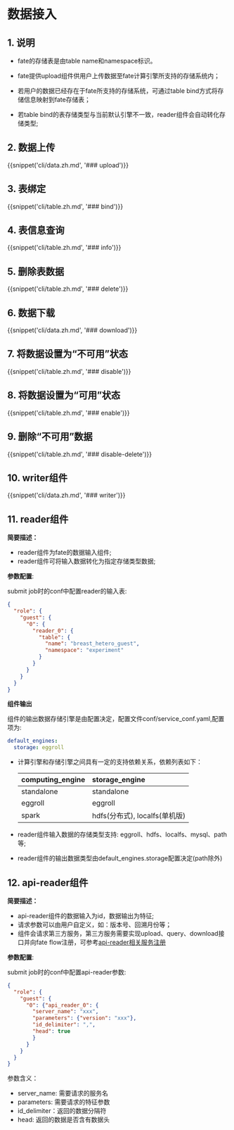 # 数据接入

## 1. 说明

- fate的存储表是由table name和namespace标识。

- fate提供upload组件供用户上传数据至fate计算引擎所支持的存储系统内；

- 若用户的数据已经存在于fate所支持的存储系统，可通过table bind方式将存储信息映射到fate存储表；

- 若table bind的表存储类型与当前默认引擎不一致，reader组件会自动转化存储类型;

## 2.  数据上传

{{snippet('cli/data.zh.md', '### upload')}}

## 3.  表绑定

{{snippet('cli/table.zh.md', '### bind')}}

## 4. 表信息查询

{{snippet('cli/table.zh.md', '### info')}}

## 5. 删除表数据

{{snippet('cli/table.zh.md', '### delete')}}

## 6.  数据下载

{{snippet('cli/data.zh.md', '### download')}}

## 7.  将数据设置为“不可用”状态

{{snippet('cli/table.zh.md', '### disable')}}

## 8.  将数据设置为“可用”状态

{{snippet('cli/table.zh.md', '### enable')}}

## 9.  删除“不可用”数据

{{snippet('cli/table.zh.md', '### disable-delete')}}

## 10.  writer组件

{{snippet('cli/data.zh.md', '### writer')}}

## 11.  reader组件

**简要描述：** 

- reader组件为fate的数据输入组件;
- reader组件可将输入数据转化为指定存储类型数据;

**参数配置**:

submit job时的conf中配置reader的输入表:

```json
{
  "role": {
    "guest": {
      "0": {
        "reader_0": {
          "table": {
            "name": "breast_hetero_guest",
            "namespace": "experiment"
          }
        }
      }
    }
  }
}

```

**组件输出**

组件的输出数据存储引擎是由配置决定，配置文件conf/service_conf.yaml,配置项为:

```yaml
default_engines:
  storage: eggroll
```

- 计算引擎和存储引擎之间具有一定的支持依赖关系，依赖列表如下：

  | computing_engine | storage_engine                |
  | :--------------- | :---------------------------- |
  | standalone       | standalone                    |
  | eggroll          | eggroll                       |
  | spark            | hdfs(分布式), localfs(单机版) |

- reader组件输入数据的存储类型支持: eggroll、hdfs、localfs、mysql、path等;
- reader组件的输出数据类型由default_engines.storage配置决定(path除外)

## 12.  api-reader组件

**简要描述：** 

- api-reader组件的数据输入为id，数据输出为特征;
- 请求参数可以由用户自定义，如：版本号、回溯月份等；
- 组件会请求第三方服务，第三方服务需要实现upload、query、download接口并向fate flow注册，可参考[api-reader相关服务注册](./third_party_service_registry.zh.md#31-apireader)

**参数配置**:

submit job时的conf中配置api-reader参数:

```json
{
  "role": {
    "guest": {
      "0": {"api_reader_0": {
        "server_name": "xxx",
        "parameters": {"version": "xxx"},
        "id_delimiter": ",",
        "head": true
        }
      }
    }
  }
}
```
参数含义：
- server_name: 需要请求的服务名
- parameters: 需要请求的特征参数
- id_delimiter：返回的数据分隔符
- head: 返回的数据是否含有数据头
